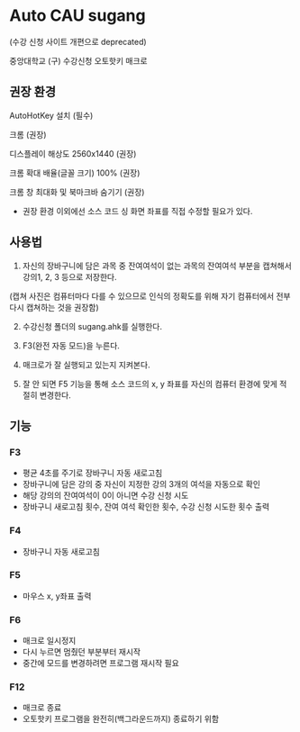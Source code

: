 # Auto CAU sugang

(수강 신청 사이트 개편으로 deprecated)

중앙대학교 (구) 수강신청 오토핫키 매크로

## 권장 환경

AutoHotKey 설치 (필수)

크롬 (권장)

디스플레이 해상도 2560x1440 (권장)

크롬 확대 배율(글꼴 크기) 100% (권장)

크롬 창 최대화 및 북마크바 숨기기 (권장)

- 권장 환경 이외에선 소스 코드 싱 화면 좌표를 직접 수정할 필요가 있다.

## 사용법

1. 자신의 장바구니에 담은 과목 중 잔여여석이 없는 과목의 잔여여석 부분을 캡쳐해서 강의1, 2, 3 등으로 저장한다.

(캡쳐 사진은 컴퓨터마다 다를 수 있으므로 인식의 정확도를 위해 자기 컴퓨터에서 전부 다시 캡쳐하는 것을 권장함)

2. 수강신청 폴더의 sugang.ahk를 실행한다.

3. F3(완전 자동 모드)을 누른다.

4. 매크로가 잘 실행되고 있는지 지켜본다.

5. 잘 안 되면 F5 기능을 통해 소스 코드의 x, y 좌표를 자신의 컴퓨터 환경에 맞게 적절히 변경한다.

## 기능

### F3

- 평균 4초를 주기로 장바구니 자동 새로고침
- 장바구니에 담은 강의 중 자신이 지정한 강의 3개의 여석을 자동으로 확인
- 해당 강의의 잔여여석이 0이 아니면 수강 신청 시도
- 장바구니 새로고침 횟수, 잔여 여석 확인한 횟수, 수강 신청 시도한 횟수 출력

### F4

- 장바구니 자동 새로고침

### F5

- 마우스 x, y좌표 출력

### F6

- 매크로 일시정지
- 다시 누르면 멈췄던 부분부터 재시작
- 중간에 모드를 변경하려면 프로그램 재시작 필요

### F12

- 매크로 종료
- 오토핫키 프로그램을 완전히(백그라운드까지) 종료하기 위함

